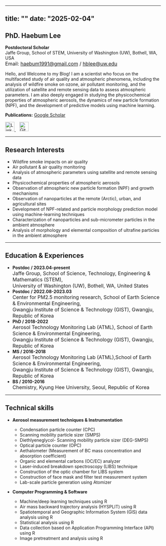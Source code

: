 
---
title: ""
date: "2025-02-04"
---

<h2>PhD. Haebum Lee</h2>
<p><strong>Postdoctoral Scholar</strong><br>
Jaffe Group, School of STEM, University of Washington (UW), Bothell, WA, USA<br>
<span style="font-size: 16px;">
  Email: <a href="mailto:haebum1991@gmail.com">haebum1991@gmail.com</a> /
  <a href="mailto:hblee@uw.edu">hblee@uw.edu</a>
</span>
</p>
Hello, and Welcome to my Blog!
I am a scientist who focus on the multifaceted study of air quality and atmospheric phenomena, 
including the analysis of wildfire smoke on ozone, air pollutant monitoring, and 
the utilization of satellite and remote sensing data to assess atmospheric parameters. 
I am also deeply engaged in studying the physicochemical properties of atmospheric aerosols, 
the dynamics of new particle formation (NPF), and 
the development of predictive models using machine learning.

**Publications:** <a href="https://scholar.google.com/citations?hl=ko&user=98LKhgUAAAAJ" target="_blank">Google Scholar</a>


<span>
  <a href="https://www.linkedin.com/in/haebum-lee-683731305/" target="_blank">
    <img src="/images/linkedin_logo.png" width="30" height="30" alt="LinkedIn">
  </a>
  &nbsp;&nbsp;
  <a href="https://github.com/haebum1991/" target="_blank">
    <img src="/images/github_logo.png" width="30" height="30" alt="GitHub">
  </a>
</span>


---
## Research Interests  

- Wildfire smoke impacts on air quality
- Air pollutant & air quality monitoring
- Analysis of atmospheric parameters using satellite and remote sensing data
- Physicochemical properties of atmospheric aerosols
- Observation of atmospheric new particle formation (NPF) and growth mechanisms
- Observation of nanoparticles at the remote (Arctic), urban, and agricultural sites
- Development of NPF-related and particle morphology prediction model using machine-learning techniques
- Characterization of nanoparticles and sub-micrometer particles in the ambient atmosphere
- Analysis of morphology and elemental composition of ultrafine particles in the ambient atmosphere

---
## Education & Experiences

- **Postdoc / 2023.04-present**  
  <span style="font-size: 16px;"> 
  Jaffe Group, School of Science, Technology, Engineering & Mathematics (STEM), <br>
  University of Washington (UW), Bothell, WA, United States
  </span>
- **Postdoc / 2022.08-2023.03**  
  <span style="font-size: 16px;"> 
  Center for PM2.5 monitoring research, School of Earth Science & Environmental Engineering, <br>
  Gwangju Institute of Science & Technology (GIST), Gwangju, Republic of Korea 
  </span>  
- **PhD / 2018-2022**  
  <span style="font-size: 16px;"> 
  Aerosol Technology Monitoring Lab (ATML), School of Earth Science & Environmental Engineering, <br>
  Gwangju Institute of Science & Technology (GIST), Gwangju, Republic of Korea
  </span>  
- **MS / 2016-2018**  
  <span style="font-size: 16px;"> 
  Aerosol Technology Monitoring Lab (ATML),School of Earth Science & Environmental Engineering, <br>
  Gwangju Institute of Science & Technology (GIST), Gwangju, Republic of Korea
  </span>
- **BS / 2010-2016**  
  <span style="font-size: 16px;"> 
  Chemistry,
  Kyung Hee University, Seoul, Republic of Korea
  </span>
  
---
## Technical skills

- **Aerosol measurement techniques & Instrumentation**  
  - Condensation particle counter (CPC)  
  - Scanning mobility particle sizer (SMPS)  
  - Diethlyeneglycol- Scanning mobility particle sizer (DEG-SMPS)  
  - Optical particle counter (OPC)  
  - Aethalometer (Measurement of BC mass concentration and absorption coefficient)  
  - Organic and elemental carbons (OC/EC) analyzer  
  - Laser-induced breakdown spectroscopy (LIBS) technique  
  - Construction of the optic chamber for LIBS system  
  - Construction of face mask and filter test measurement system  
  - Lab-scale particle generation using Atomizer  

- **Computer Programming & Software**  
  - Machine/deep learning techniques using R  
  - Air mass backward trajectory analysis (HYSPLIT) using R  
  - Spatiotemporal and Geographic Information System (GIS) data analysis using R  
  - Statistical analysis using R  
  - Data collection based on Application Programming Interface (API) using R  
  - Image pretreatment and analysis using R  

